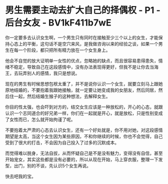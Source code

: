 # 男生需要主动去扩大自己的择偶权 - P1 - 后台女友 - BV1kF411b7wE

你一定要多去认识女生啊，一个男生只有同时在接触至少三个以上的女生，才能保持心态上的平衡，这句话不是空穴来风，是我做咨询以来的经验之谈，如果一个男生在每一个阶段，都只把所有精力放在一个女生身上。

他会不自觉的放大证明单一女性的优点，忽略她的缺点，而且很容易患得患失，情绪不稳定，导致自己在这段感情中，没有办法表现得更好，但我不是让你去当海王，去玩弄别人的感情，我只是想说。

现在的男生有时候思想包袱太重了，并不是说你认识一个女生，就要立刻马上跟她原地结婚的，不要抱着我跟她接触，就一定要让她变成我的女朋友，然后同居，然后住一起，然后结婚生猴子的这种想法，去解释女生。

你目的性太强，也会吓到对方的，结交女生应该是一种放松的，开心的心态，就跟认识一个志同道合的好兄弟一样，你们在一起就是开心，就是放松，只是性别变成了女性而已，怎么就开始拘谨了呢。

不要抱着太严肃的心态去认识女生，还有一个好处就是，你不用对她，对这段感情期望是太高，当这个女生因为某些原因，不和你继续的时候，你也不会觉得，自己受到了很大的打击，不会因为自己投入了过多的沉默成本。

而觉得难以脱身，无法自拔，从而怀疑自己是不是没有魅力，变得没有自信，甚至开始宠女，其实这些都是没有必要的，所以从现在开始，马上穿衣服，整理一下发型，出门，别的不谈，先认识5个女生再说。

快去吧我的宝。